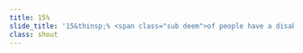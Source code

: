 ```yaml
---
title: 15%
slide_title: '15&thinsp;% <span class="sub deem">of people have a disability</span>'
class: shout
---
```

<!-- more -->